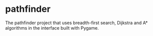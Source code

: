 # pathfinder
The pathfinder project that uses breadth-first search, Dijkstra and A* algorithms in the interface built with Pygame.
